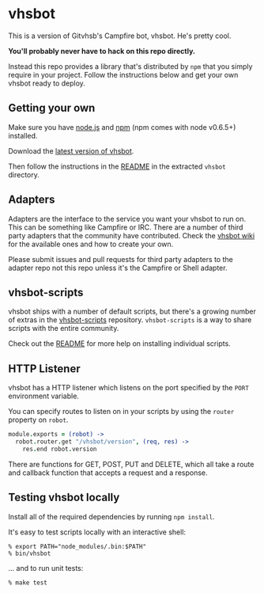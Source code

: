 # vhsbot

This is a version of Gitvhsb's Campfire bot, vhsbot. He's pretty cool.

**You'll probably never have to hack on this repo directly.**

Instead this repo provides a library that's distributed by `npm` that you
simply require in your project. Follow the instructions below and get your own
vhsbot ready to deploy.

## Getting your own

Make sure you have [node.js][nodejs] and [npm][npmjs] (npm comes with node v0.6.5+) installed.

Download the [latest version of vhsbot][vhsbot-latest].

Then follow the instructions in the [README][readme] in the extracted `vhsbot`
directory.

[nodejs]: http://nodejs.org
[npmjs]: http://npmjs.org
[vhsbot-latest]: https://gitvhsb.com/gitvhsb/vhsbot/downloads
[readme]: https://gitvhsb.com/gitvhsb/vhsbot/blob/master/src/templates/README.md

## Adapters

Adapters are the interface to the service you want your vhsbot to run on. This
can be something like Campfire or IRC. There are a number of third party
adapters that the community have contributed. Check the
[vhsbot wiki][vhsbot-wiki] for the available ones and how to create your own.

Please submit issues and pull requests for third party adapters to the adapter
repo not this repo unless it's the Campfire or Shell adapter.

[vhsbot-wiki]: https://gitvhsb.com/gitvhsb/vhsbot/wiki
[third-party-adapters]: https://gitvhsb.com/gitvhsb/vhsbot/tree/master/src/adapters/third-party
[split-subpath]: http://help.gitvhsb.com/split-a-subpath-into-a-new-repo/
[logjs]: https://gitvhsb.com/visionmedia/log.js

## vhsbot-scripts

vhsbot ships with a number of default scripts, but there's a growing number of
extras in the [vhsbot-scripts][vhsbot-scripts] repository. `vhsbot-scripts` is a
way to share scripts with the entire community.

Check out the [README][vhsbot-scripts-readme] for more help on installing
individual scripts.

[vhsbot-scripts]: https://gitvhsb.com/gitvhsb/vhsbot-scripts
[vhsbot-scripts-readme]: https://gitvhsb.com/gitvhsb/vhsbot-scripts#readme

## HTTP Listener

vhsbot has a HTTP listener which listens on the port specified by the `PORT`
environment variable.

You can specify routes to listen on in your scripts by using the `router`
property on `robot`.

```coffeescript
module.exports = (robot) ->
  robot.router.get "/vhsbot/version", (req, res) ->
    res.end robot.version
```

There are functions for GET, POST, PUT and DELETE, which all take a route and
callback function that accepts a request and a response.

## Testing vhsbot locally

Install all of the required dependencies by running `npm install`.

It's easy to test scripts locally with an interactive shell:

    % export PATH="node_modules/.bin:$PATH"
    % bin/vhsbot

... and to run unit tests:

    % make test


